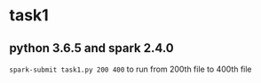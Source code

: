 # task1

## python 3.6.5 and spark 2.4.0

`spark-submit task1.py 200 400` to run from 200th file to 400th file
